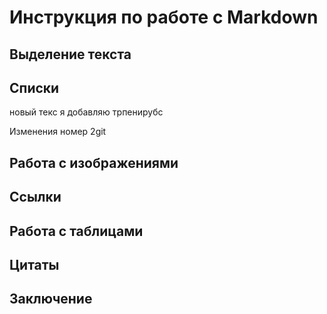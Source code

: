 # Инструкция по работе с Markdown


## Выделение текста



## Списки
новый текс я добавляю
трпенирубс

Изменения номер 2git
## Работа с изображениями


## Ссылки


## Работа с таблицами


## Цитаты


## Заключение